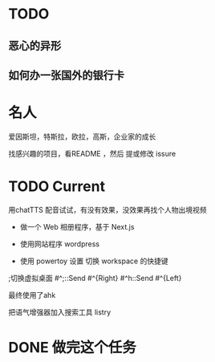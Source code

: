 

# TODO
## 恶心的异形
## 如何办一张国外的银行卡

# 名人
爱因斯坦，特斯拉，欧拉，高斯，企业家的成长

找感兴趣的项目，看README ，然后 提或修改 issure


# TODO Current

用chatTTS 配音试试，有没有效果，没效果再找个人物出境视频
- 做一个 Web 相册程序，基于 Next.js
- 使用网站程序 wordpress

- 使用 powertoy 设置 切换 workspace 的快捷键

;切换虚拟桌面
#^;::Send #^{Right}
#^h::Send #^{Left}

最终使用了ahk

把语气增强器加入搜索工具 listry


# DONE 做完这个任务

<!-- F:\me\thinking\使用github学习编程.md -->
<!-- # 如何使用wsl 编写程序 -->


